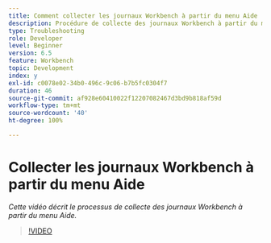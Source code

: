 ```yaml
---
title: Comment collecter les journaux Workbench à partir du menu Aide
description: Procédure de collecte des journaux Workbench à partir du menu Aide
type: Troubleshooting
role: Developer
level: Beginner
version: 6.5
feature: Workbench
topic: Development
index: y
exl-id: c0078e02-34b0-496c-9c06-b7b5fc0304f7
duration: 46
source-git-commit: af928e60410022f12207082467d3bd9b818af59d
workflow-type: tm+mt
source-wordcount: '40'
ht-degree: 100%

---
```


# Collecter les journaux Workbench à partir du menu Aide

*Cette vidéo décrit le processus de collecte des journaux Workbench à partir du menu Aide.*

>[!VIDEO](https://video.tv.adobe.com/v/335501?quality=12&learn=on)
